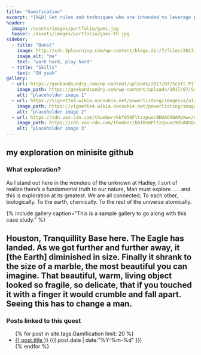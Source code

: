 ```yaml
---
title: "Gamification"
excerpt: "[R&D] Set rules and techniques who are intended to leverage people's natural desires for socializing, learning, mastery skills"
header:
  image: /assets/images/portfolio/gami.jpg
  teaser: /assets/images/portfolio/gami-th.jpg
sidebar:
  - title: "Quest"
    image: http://cdn.3plearning.com/wp-content/blogs.dir/7/files/2017/03/Shutterstock-gamification-banner-4-of-4.png
    image_alt: "me"
    text: "work hard, play hard"
  - title: "Skills"
    text: "OH yeah"
gallery:
  - url: https://geekandsundry.com/wp-content/uploads/2017/07/Scott-Pilgrim-FI.png
    image_path: https://geekandsundry.com/wp-content/uploads/2017/07/Scott-Pilgrim-FI.png
    alt: "placeholder image 1"
  - url: https://vignette4.wikia.nocookie.net/powerlisting/images/a/a1/Scott_Pilgrim_Power_Of_Love_Sword.png/revision/latest?cb=20130424223549
    image_path: https://vignette4.wikia.nocookie.net/powerlisting/images/a/a1/Scott_Pilgrim_Power_Of_Love_Sword.png/revision/latest?cb=20130424223549
    alt: "placeholder image 2"
  - url: https://cdn.vox-cdn.com/thumbor/kbf050Pltzzpuoc9DUAOSOAMzXw=/0x0:1920x1080/1200x800/filters:focal(807x387:1113x693)/cdn.vox-cdn.com/uploads/chorus_image/image/54383593/a70ab82c-6119-4ea5-988b-9aa24e716d9f.0.0.jpg
    image_path: https://cdn.vox-cdn.com/thumbor/kbf050Pltzzpuoc9DUAOSOAMzXw=/0x0:1920x1080/1200x800/filters:focal(807x387:1113x693)/cdn.vox-cdn.com/uploads/chorus_image/image/54383593/a70ab82c-6119-4ea5-988b-9aa24e716d9f.0.0.jpg
    alt: "placeholder image 3"
---
```

## my exploration on minisite github
### What exploration?

As I stand out here in the wonders of the unknown at Hadley, I sort of realize there’s a fundamental truth to our nature, Man must explore . . . and this is exploration at its greatest.
We are all connected; To each other, biologically. To the earth, chemically. To the rest of the universe atomically.

{% include gallery caption="This is a sample gallery to go along with this case study." %}

Houston, Tranquillity Base here. The Eagle has landed.
As we got further and further away, it [the Earth] diminished in size. Finally it shrank to the size of a marble, the most beautiful you can imagine. That beautiful, warm, living object looked so fragile, so delicate, that if you touched it with a finger it would crumble and fall apart. Seeing this has to change a man.
---
### Posts linked to this quest
<ul class="posts">
{% for post in site.tags.Gamification limit: 20 %}  <!-- change the name after site.tags.***** to select the tag -->
  <div class="post_info">
    <li>
         <a href="{{ post.url }}">{{ post.title }}</a>
         <span>({{ post.date | date:"%Y-%m-%d" }})</span>
    </li>
    </div>
  {% endfor %}
</ul>
